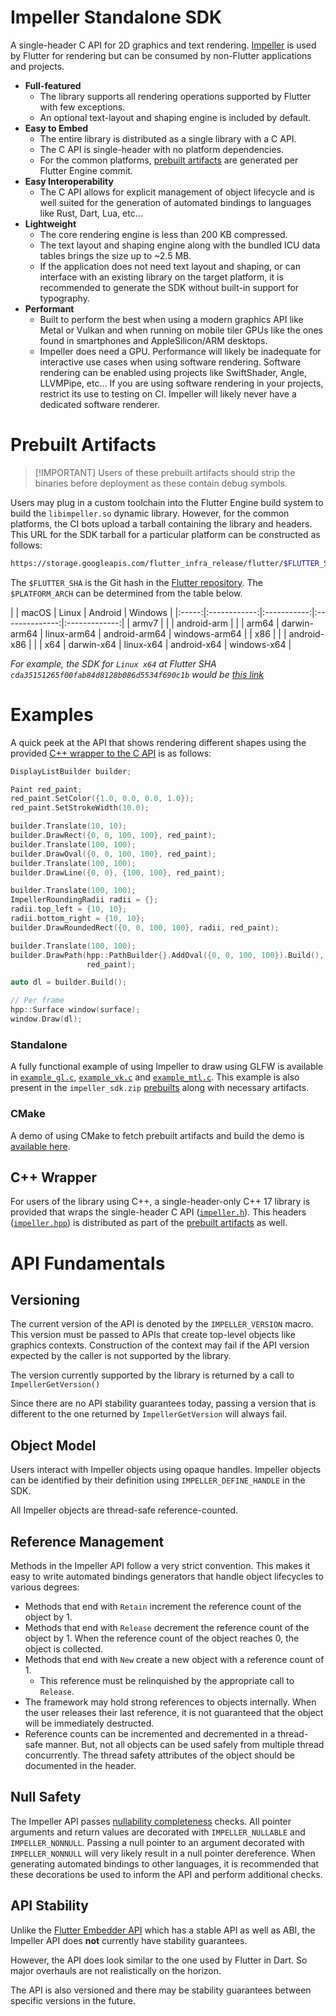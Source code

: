 # Impeller Standalone SDK

A single-header C API for 2D graphics and text rendering.
[Impeller](../../README.md) is used by Flutter for rendering but can be consumed
by non-Flutter applications and projects.

- **Full-featured**
  - The library supports all rendering operations supported by Flutter with few
    exceptions.
  - An optional text-layout and shaping engine is included by default.
- **Easy to Embed**
  - The entire library is distributed as a single library with a C API.
  - The C API is single-header with no platform dependencies.
  - For the common platforms, [prebuilt artifacts](#prebuilt-artifacts) are
    generated per Flutter Engine commit.
- **Easy Interoperability**
  - The C API allows for explicit management of object lifecycle and is well
    suited for the generation of automated bindings to languages like Rust,
    Dart, Lua, etc…
- **Lightweight**
  - The core rendering engine is less than 200 KB compressed.
  - The text layout and shaping engine along with the bundled ICU data tables
    brings the size up to ~2.5 MB.
  - If the application does not need text layout and shaping, or can interface
    with an existing library on the target platform, it is recommended to
    generate the SDK without built-in support for typography.
- **Performant**
  - Built to perform the best when using a modern graphics API like Metal or
    Vulkan and when running on mobile tiler GPUs like the ones found in
    smartphones and AppleSilicon/ARM desktops.
  - Impeller does need a GPU. Performance will likely be inadequate for
    interactive use cases when using software rendering. Software rendering can
    be enabled using projects like SwiftShader, Angle, LLVMPipe, etc… If you are
    using software rendering in your projects, restrict its use to testing on
    CI. Impeller will likely never have a dedicated software renderer.

# Prebuilt Artifacts

> [!IMPORTANT] Users of these prebuilt artifacts should strip the binaries
> before deployment as these contain debug symbols.

Users may plug in a custom toolchain into the Flutter Engine build system to
build the `libimpeller.so` dynamic library. However, for the common platforms,
the CI bots upload a tarball containing the library and headers. This URL for
the SDK tarball for a particular platform can be constructed as follows:

```sh
https://storage.googleapis.com/flutter_infra_release/flutter/$FLUTTER_SHA/$PLATFORM_ARCH/impeller_sdk.zip
```

The `$FLUTTER_SHA` is the Git hash in the
[Flutter repository](https://github.com/flutter/flutter). The `$PLATFORM_ARCH`
can be determined from the table below.

| | macOS | Linux | Android | Windows |
|:-----:|:------------:|:-----------:|:--------------:|:-------------:| | armv7
| | | android-arm | | | arm64 | darwin-arm64 | linux-arm64 | android-arm64 |
windows-arm64 | | x86 | | | android-x86 | | | x64 | darwin-x64 | linux-x64 |
android-x64 | windows-x64 |

_For example, the SDK for `Linux x64` at Flutter SHA
`cda35151265f00fab84d8128b086d5534f690c1b` would be
[this link](https://storage.googleapis.com/flutter_infra_release/flutter/cda35151265f00fab84d8128b086d5534f690c1b/linux-x64/impeller_sdk.zip)_

# Examples

A quick peek at the API that shows rendering different shapes using the provided
[C++ wrapper to the C API](#c-wrapper) is as follows:

```c++
DisplayListBuilder builder;

Paint red_paint;
red_paint.SetColor({1.0, 0.0, 0.0, 1.0});
red_paint.SetStrokeWidth(10.0);

builder.Translate(10, 10);
builder.DrawRect({0, 0, 100, 100}, red_paint);
builder.Translate(100, 100);
builder.DrawOval({0, 0, 100, 100}, red_paint);
builder.Translate(100, 100);
builder.DrawLine({0, 0}, {100, 100}, red_paint);

builder.Translate(100, 100);
ImpellerRoundingRadii radii = {};
radii.top_left = {10, 10};
radii.bottom_right = {10, 10};
builder.DrawRoundedRect({0, 0, 100, 100}, radii, red_paint);

builder.Translate(100, 100);
builder.DrawPath(hpp::PathBuilder{}.AddOval({0, 0, 100, 100}).Build(),
                 red_paint);

auto dl = builder.Build();

// Per frame
hpp::Surface window(surface);
window.Draw(dl);
```

### Standalone

A fully functional example of using Impeller to draw using GLFW is available in
[`example_gl.c`](example_gl.c), [`example_vk.c`](example_vk.c) and
[`example_mtl.c`](example_mtl.c). This example is also present in the
`impeller_sdk.zip` [prebuilts](#prebuilt-artifacts) along with necessary
artifacts.

### CMake

A demo of using CMake to fetch prebuilt artifacts and build the demo is
[available here](https://github.com/chinmaygarde/impeller_cmake_demo).

## C++ Wrapper

For users of the library using C++, a single-header-only C++ 17 library is
provided that wraps the single-header C API ([`impeller.h`](impeller.h)). This
headers ([`impeller.hpp`](impeller.hpp)) is distributed as part of the
[prebuilt artifacts](#prebuilt-artifacts) as well.

# API Fundamentals

## Versioning

The current version of the API is denoted by the `IMPELLER_VERSION` macro. This
version must be passed to APIs that create top-level objects like graphics
contexts. Construction of the context may fail if the API version expected by
the caller is not supported by the library.

The version currently supported by the library is returned by a call to
`ImpellerGetVersion()`

Since there are no API stability guarantees today, passing a version that is
different to the one returned by `ImpellerGetVersion` will always fail.

## Object Model

Users interact with Impeller objects using opaque handles. Impeller objects can
be identified by their definition using `IMPELLER_DEFINE_HANDLE` in the SDK.

All Impeller objects are thread-safe reference-counted.

## Reference Management

Methods in the Impeller API follow a very strict convention. This makes it easy
to write automated bindings generators that handle object lifecycles to various
degrees:

- Methods that end with `Retain` increment the reference count of the object by
  1\.
- Methods that end with `Release` decrement the reference count of the object by
  1\. When the reference count of the object reaches 0, the object is collected.
- Methods that end with `New` create a new object with a reference count of 1.
  - This reference must be relinquished by the appropriate call to `Release`.
- The framework may hold strong references to objects internally. When the user
  releases their last reference, it is not guaranteed that the object will be
  immediately destructed.
- Reference counts can be incremented and decremented in a thread-safe manner.
  But, not all objects can be used safely from multiple thread concurrently. The
  thread safety attributes of the object should be documented in the header.

## Null Safety

The Impeller API passes
[nullability completeness](https://clang.llvm.org/docs/DiagnosticsReference.html#wnullability-completeness)
checks. All pointer arguments and return values are decorated with
`IMPELLER_NULLABLE` and `IMPELLER_NONNULL`. Passing a null pointer to an
argument decorated with `IMPELLER_NONNULL` will very likely result in a null
pointer dereference. When generating automated bindings to other languages, it
is recommended that these decorations be used to inform the API and perform
additional checks.

## API Stability

Unlike the
[Flutter Embedder API](<%5Burl%5D(https://docs.flutter.dev/embedded)>) which has
a stable API as well as ABI, the Impeller API does **not** currently have
stability guarantees.

However, the API does look similar to the one used by Flutter in Dart. So major
overhauls are not realistically on the horizon.

The API is also versioned and there may be stability guarantees between specific
versions in the future.
